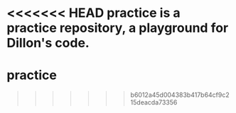 <<<<<<< HEAD
practice is a practice repository, a playground for Dillon's code.
=======
# practice
>>>>>>> b6012a45d004383b417b64cf9c215deacda73356
